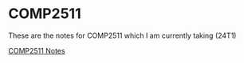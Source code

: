 # COMP2511

These are the notes for COMP2511 which I am currently taking (24T1)

[COMP2511 Notes](2511.md)